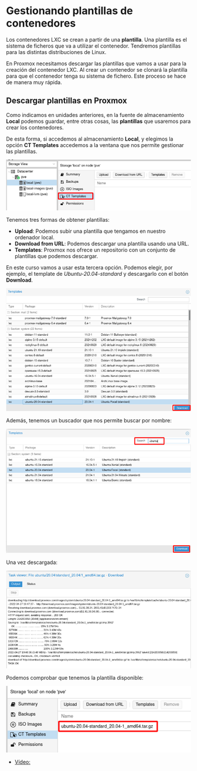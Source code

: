 # Gestionando plantillas de contenedores

Los contenedores LXC se crean a partir de una **plantilla**. Una plantilla es el sistema de ficheros que va a utilizar el contenedor. Tendremos plantillas para las distintas distribuciones de Linux.

En Proxmox necesitamos descargar las plantillas que vamos a usar para la creación del contenedor LXC. Al crear un contenedor se clonará la plantilla para que el contenedor tenga su sistema de fichero. Este proceso se hace de manera muy rápida.

## Descargar plantillas en Proxmox

Como indicamos en unidades anteriores, en la fuente de almacenamiento **Local** podemos guardar, entre otras cosas, las **plantillas** que usaremos para crear los contenedores.

De esta forma, si accedemos al almacenamiento **Local**, y elegimos la opción **CT Templates** accedemos a la ventana que nos permite gestionar las plantillas.

![img](img/template1.png)

Tenemos tres formas de obtener plantillas:

* **Upload**: Podemos subir una plantilla que tengamos en nuestro ordenador local.
* **Download from URL**: Podemos descargar una plantilla usando una URL.
* **Templates**: Proxmox nos ofrece un repositorio con un conjunto de plantillas que podemos descargar.

En este curso vamos a usar esta tercera opción. Podemos elegir, por ejemplo, el template de *Ubuntu-20.04-standard* y descargarlo con el botón **Download**.

![img](img/template2.png)

Además, tenemos un buscador que nos permite buscar por nombre:

![img](img/template3.png)

Una vez descargada: 

![img](img/template4.png)

Podemos comprobar que tenemos la plantilla disponible:

![img](img/template5.png)

* [Vídeo: ](https://youtu.be/4hlsIGCMzJg)
